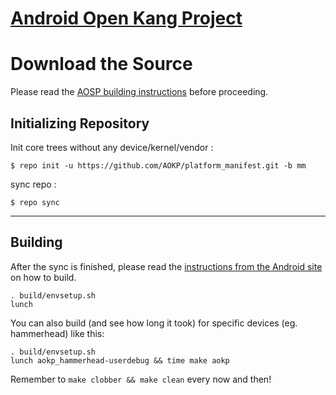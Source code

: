 [Android Open Kang Project](http://aokp.co)
===========================================


Download the Source
===================

Please read the [AOSP building instructions](http://source.android.com/source/index.html) before proceeding.

Initializing Repository
-----------------------

Init core trees without any device/kernel/vendor :

    $ repo init -u https://github.com/AOKP/platform_manifest.git -b mm

sync repo :

    $ repo sync

***

Building
--------

After the sync is finished, please read the [instructions from the Android site](http://s.android.com/source/building.html) on how to build.

    . build/envsetup.sh
    lunch


You can also build (and see how long it took) for specific devices (eg. hammerhead) like this:

    . build/envsetup.sh
    lunch aokp_hammerhead-userdebug && time make aokp

Remember to `make clobber && make clean` every now and then!
